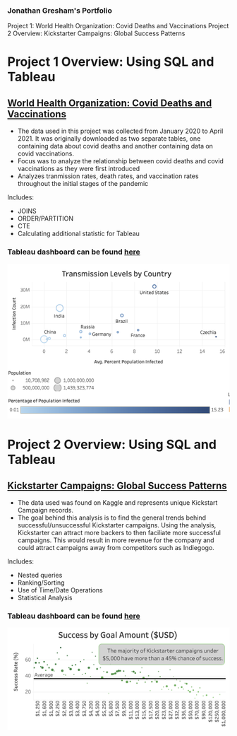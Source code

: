 ### Jonathan Gresham's Portfolio
Project 1: World Health Organization: Covid Deaths and Vaccinations
Project 2 Overview: Kickstarter Campaigns: Global Success Patterns

# Project 1 Overview: Using SQL and Tableau
## [**World Health Organization: Covid Deaths and Vaccinations**](https://github.com/jgreshy/Covid-Portfolio-Project)

- The data used in this project was collected from January 2020 to April 2021. It was originally downloaded as two separate tables, one containing data about covid deaths and another containing data on covid vaccinations.
- Focus was to analyze the relationship between covid deaths and covid vaccinations as they were first introduced
- Analyzes tranmission rates, death rates, and vaccination rates throughout the initial stages of the pandemic

Includes:
- JOINS
- ORDER/PARTITION
- CTE
- Calculating additional statistic for Tableau

### Tableau dashboard can be found [here](https://public.tableau.com/app/profile/jonathan.gresham/viz/CovidProject_16558078529460/Dashboard1)

![Transmission Levels By Country](https://github.com/jgreshy/Jonathan-Gresham-Portfolio/blob/main/images/Screen%20Shot%202022-06-26%20at%204.10.22%20PM.png?raw=true)



# Project 2 Overview: Using SQL and Tableau
## [**Kickstarter Campaigns: Global Success Patterns**](https://github.com/jgreshy/kickstarter)

- The data used was found on Kaggle and represents unique Kickstart Campaign records.
- The goal behind this analysis is to find the general trends behind successful/unsuccessful Kickstarter campaigns. Using the analysis, Kickstarter can attract more backers to then faciliate more successful campaigns. This would result in more revenue for the company and could attract campaigns away from competitors such as Indiegogo.

Includes:
- Nested queries
- Ranking/Sorting
- Use of Time/Date Operations
- Statistical Analysis

### Tableau dashboard can be found [here](https://public.tableau.com/app/profile/jonathan.gresham/viz/KickstarterPortfolioProjectDashboard/Dashboard1)

![Success Rate of Kickstarter Campaign Goals](https://github.com/jgreshy/Jonathan-Gresham-Portfolio/blob/main/images/Screen%20Shot%202022-07-17%20at%205.31.21%20PM.png)
